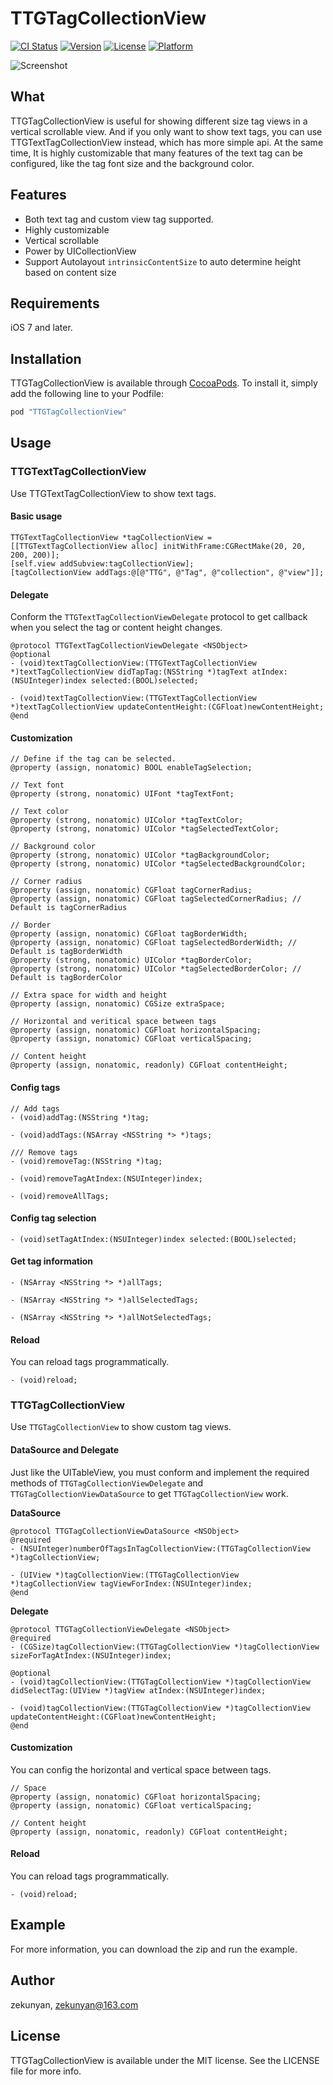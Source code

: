 # TTGTagCollectionView

[![CI Status](http://img.shields.io/travis/zekunyan/TTGTagCollectionView.svg?style=flat)](https://travis-ci.org/zekunyan/TTGTagCollectionView)
[![Version](https://img.shields.io/cocoapods/v/TTGTagCollectionView.svg?style=flat)](http://cocoapods.org/pods/TTGTagCollectionView)
[![License](https://img.shields.io/cocoapods/l/TTGTagCollectionView.svg?style=flat)](http://cocoapods.org/pods/TTGTagCollectionView)
[![Platform](https://img.shields.io/cocoapods/p/TTGTagCollectionView.svg?style=flat)](http://cocoapods.org/pods/TTGTagCollectionView)

![Screenshot](http://7nj2iz.com1.z0.glb.clouddn.com/TTGTagCollectionView_screenshot.jpeg)

## What 

TTGTagCollectionView is useful for showing different size tag views in a vertical scrollable view. And if you only want to show text tags, you can use TTGTextTagCollectionView instead, which has more simple api. At the same time, It is highly customizable that many features of the text tag can be configured, like the tag font size and the background color.

## Features
* Both text tag and custom view tag supported.
* Highly customizable
* Vertical scrollable
* Power by UICollectionView
* Support Autolayout `intrinsicContentSize` to auto determine height based on content size

## Requirements
iOS 7 and later.

## Installation

TTGTagCollectionView is available through [CocoaPods](http://cocoapods.org). To install
it, simply add the following line to your Podfile:

```ruby
pod "TTGTagCollectionView"
```

## Usage
### TTGTextTagCollectionView
Use TTGTextTagCollectionView to show text tags.

#### Basic usage
```
TTGTextTagCollectionView *tagCollectionView = [[TTGTextTagCollectionView alloc] initWithFrame:CGRectMake(20, 20, 200, 200)];
[self.view addSubview:tagCollectionView];
[tagCollectionView addTags:@[@"TTG", @"Tag", @"collection", @"view"]];

```

#### Delegate
Conform the `TTGTextTagCollectionViewDelegate` protocol to get callback when you select the tag or content height changes.

```
@protocol TTGTextTagCollectionViewDelegate <NSObject>
@optional
- (void)textTagCollectionView:(TTGTextTagCollectionView *)textTagCollectionView didTapTag:(NSString *)tagText atIndex:(NSUInteger)index selected:(BOOL)selected;

- (void)textTagCollectionView:(TTGTextTagCollectionView *)textTagCollectionView updateContentHeight:(CGFloat)newContentHeight;
@end
```

#### Customization
```
// Define if the tag can be selected.
@property (assign, nonatomic) BOOL enableTagSelection;

// Text font
@property (strong, nonatomic) UIFont *tagTextFont;

// Text color
@property (strong, nonatomic) UIColor *tagTextColor;
@property (strong, nonatomic) UIColor *tagSelectedTextColor;

// Background color
@property (strong, nonatomic) UIColor *tagBackgroundColor;
@property (strong, nonatomic) UIColor *tagSelectedBackgroundColor;

// Corner radius
@property (assign, nonatomic) CGFloat tagCornerRadius;
@property (assign, nonatomic) CGFloat tagSelectedCornerRadius; // Default is tagCornerRadius

// Border
@property (assign, nonatomic) CGFloat tagBorderWidth;
@property (assign, nonatomic) CGFloat tagSelectedBorderWidth; // Default is tagBorderWidth
@property (strong, nonatomic) UIColor *tagBorderColor;
@property (strong, nonatomic) UIColor *tagSelectedBorderColor; // Default is tagBorderColor

// Extra space for width and height
@property (assign, nonatomic) CGSize extraSpace;

// Horizontal and veritical space between tags
@property (assign, nonatomic) CGFloat horizontalSpacing;
@property (assign, nonatomic) CGFloat verticalSpacing;

// Content height
@property (assign, nonatomic, readonly) CGFloat contentHeight;
```

#### Config tags

```
// Add tags
- (void)addTag:(NSString *)tag;

- (void)addTags:(NSArray <NSString *> *)tags;

/// Remove tags
- (void)removeTag:(NSString *)tag;

- (void)removeTagAtIndex:(NSUInteger)index;

- (void)removeAllTags;
```

#### Config tag selection

```
- (void)setTagAtIndex:(NSUInteger)index selected:(BOOL)selected;
```

#### Get tag information

```
- (NSArray <NSString *> *)allTags;

- (NSArray <NSString *> *)allSelectedTags;

- (NSArray <NSString *> *)allNotSelectedTags;
```

#### Reload
You can reload tags programmatically.
```
- (void)reload;
```

### TTGTagCollectionView
Use `TTGTagCollectionView` to show custom tag views.

#### DataSource and Delegate
Just like the UITableView, you must conform and implement the required methods of `TTGTagCollectionViewDelegate` and `TTGTagCollectionViewDataSource` to get `TTGTagCollectionView` work.

**DataSource**
```
@protocol TTGTagCollectionViewDataSource <NSObject>
@required
- (NSUInteger)numberOfTagsInTagCollectionView:(TTGTagCollectionView *)tagCollectionView;

- (UIView *)tagCollectionView:(TTGTagCollectionView *)tagCollectionView tagViewForIndex:(NSUInteger)index;
@end
```

**Delegate**
```
@protocol TTGTagCollectionViewDelegate <NSObject>
@required
- (CGSize)tagCollectionView:(TTGTagCollectionView *)tagCollectionView sizeForTagAtIndex:(NSUInteger)index;

@optional
- (void)tagCollectionView:(TTGTagCollectionView *)tagCollectionView didSelectTag:(UIView *)tagView atIndex:(NSUInteger)index;

- (void)tagCollectionView:(TTGTagCollectionView *)tagCollectionView updateContentHeight:(CGFloat)newContentHeight;
@end
```

#### Customization

You can config the horizontal and vertical space between tags.
```
// Space
@property (assign, nonatomic) CGFloat horizontalSpacing;
@property (assign, nonatomic) CGFloat verticalSpacing;

// Content height
@property (assign, nonatomic, readonly) CGFloat contentHeight;
```

#### Reload
You can reload tags programmatically.
```
- (void)reload;
```

## Example
For more information, you can download the zip and run the example.

## Author

zekunyan, zekunyan@163.com

## License

TTGTagCollectionView is available under the MIT license. See the LICENSE file for more info.
